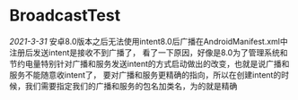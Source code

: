 # BroadcastTest
*2021-3-31*
安卓8.0版本之后无法使用intent8.0后广播在AndroidManifest.xml中注册后发送intent是接收不到广播了，
看了一下原因，好像是8.0为了管理系统和节约电量特别针对广播和服务发送intent的方式启动做出的改变，也就是说广播和服务不能随意收intent了，
要对广播和服务更精确的指向，所以在创建intent的时候，我们需要指定我们的广播和服务的包名加类名，为的就是精确
